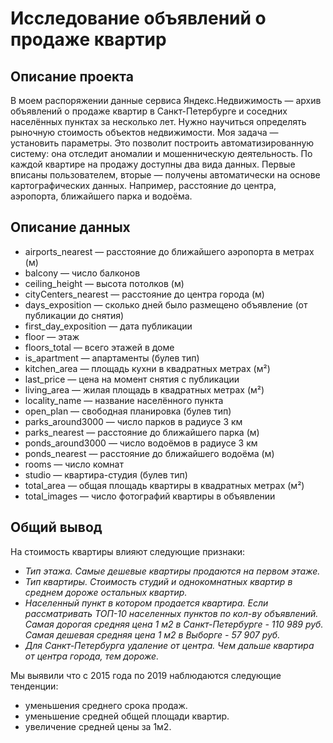 # Исследование объявлений о продаже квартир

## Описание проекта
В моем распоряжении данные сервиса Яндекс.Недвижимость — архив объявлений о продаже квартир в Санкт-Петербурге и соседних населённых пунктах за несколько лет. Нужно научиться определять рыночную стоимость объектов недвижимости. Моя задача — установить параметры. Это позволит построить автоматизированную систему: она отследит аномалии и мошенническую деятельность.
По каждой квартире на продажу доступны два вида данных. Первые вписаны пользователем, вторые — получены автоматически на основе картографических данных. Например, расстояние до центра, аэропорта, ближайшего парка и водоёма.

## Описание данных

- airports_nearest — расстояние до ближайшего аэропорта в метрах (м)  
- balcony — число балконов  
- ceiling_height — высота потолков (м)  
- cityCenters_nearest — расстояние до центра города (м)  
- days_exposition — сколько дней было размещено объявление (от публикации до снятия)  
- first_day_exposition — дата публикации  
- floor — этаж  
- floors_total — всего этажей в доме  
- is_apartment — апартаменты (булев тип)  
- kitchen_area — площадь кухни в квадратных метрах (м²)  
- last_price — цена на момент снятия с публикации  
- living_area — жилая площадь в квадратных метрах (м²)  
- locality_name — название населённого пункта  
- open_plan — свободная планировка (булев тип)  
- parks_around3000 — число парков в радиусе 3 км  
- parks_nearest — расстояние до ближайшего парка (м)  
- ponds_around3000 — число водоёмов в радиусе 3 км  
- ponds_nearest — расстояние до ближайшего водоёма (м)  
- rooms — число комнат  
- studio — квартира-студия (булев тип)  
- total_area — общая площадь квартиры в квадратных метрах (м²)  
- total_images — число фотографий квартиры в объявлении  

## Общий вывод
На стоимость квартиры влияют следующие признаки:
- *Тип этажа. Самые дешевые квартиры продаются на первом этаже.*
- *Тип квартиры. Стоимость студий и однокомнатных квартир в среднем дороже остальных квартир.*
- *Населенный пункт в котором продается квартира. Если рассматривать ТОП-10 населенных пунктов по кол-ву объявлений. Самая дорогая средняя цена 1 м2 в Санкт-Петербурге - 110 989 руб. Самая дешевая средняя цена 1 м2 в Выборге - 57 907 руб.*
- *Для Санкт-Петербурга удаление от центра. Чем дальше квартира от центра города, тем дороже.*

Мы выявили что с 2015 года по 2019 наблюдаются следующие тенденции:
- уменьшения среднего срока продаж.
- уменьшение средней общей площади квартир.
- увеличение средней цены за 1м2.

